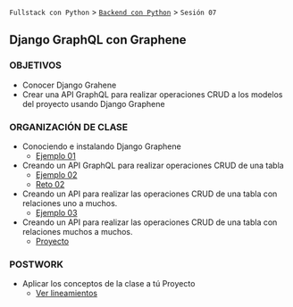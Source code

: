 `Fullstack con Python` > [`Backend con Python`](../Readme.md) > `Sesión 07`
## Django GraphQL con Graphene

### OBJETIVOS
- Conocer Django Grahene
- Crear una API GraphQL para realizar operaciones CRUD a los modelos del proyecto usando Django Graphene

### ORGANIZACIÓN DE CLASE

 - Conociendo e instalando Django Graphene
   - [Ejemplo 01](Ejemplo-01)
 - Creando un API GraphQL para realizar operaciones CRUD de una tabla
   - [Ejemplo 02](Ejemplo-02)
   - [Reto 02](Reto-02)
 - Creando un API para realizar las operaciones CRUD de una tabla con relaciones uno a muchos.
   - [Ejemplo 03](Ejemplo-03)
 - Creando un API para realizar las operaciones CRUD de una tabla con relaciones muchos a muchos.
   - [Proyecto](Proyecto)

### POSTWORK
 - Aplicar los conceptos de la clase a tú Proyecto
   - [Ver lineamientos](Postwork)

